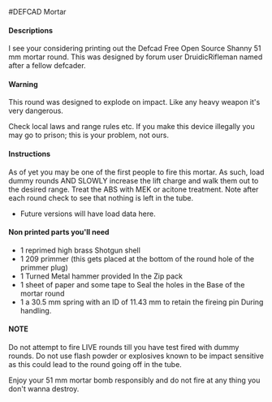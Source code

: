 #DEFCAD Mortar

#### Descriptions
I see your considering printing out the Defcad Free Open Source Shanny 51 mm mortar round.  This was designed by forum user DruidicRifleman named after a fellow defcader.

#### Warning 
This round was designed to explode on impact. Like any heavy weapon it's very dangerous.

Check local laws and range rules etc. If you make this device illegally you may go to prison; this is your problem, not ours.

#### Instructions
As of yet you may be one of the first people to fire this mortar. As such, load dummy rounds AND SLOWLY increase the lift charge and walk them out to the desired range. Treat the ABS with MEK or acitone treatment. Note after each round check to see that nothing is left in the tube.

* Future versions will have load data here.

#### Non printed parts you'll need
* 1 reprimed high brass Shotgun shell
* 1 209 primmer (this gets placed at the bottom of the round hole of the primmer plug)
* 1 Turned Metal hammer provided In the Zip pack
* 1 sheet of paper and some tape to Seal the holes in the Base of the mortar round
* 1 a 30.5 mm spring with an ID of 11.43 mm to retain the fireing pin During handling.

#### NOTE 
Do not attempt to fire LIVE rounds till you have test fired with dummy rounds.  Do not use flash powder or explosives known to be impact sensitive as this could lead to the round going off in the tube.

Enjoy your 51 mm mortar bomb responsibly and do not fire at any thing you don't wanna destroy.
